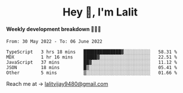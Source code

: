 <h1 align="center">Hey 👋, I'm Lalit</h1>

#### Weekly development breakdown 👨🏻‍💻
<!--START_SECTION:waka-->

```text
From: 30 May 2022 - To: 06 June 2022

TypeScript   3 hrs 18 mins   ██████████████▓░░░░░░░░░░   58.31 %
MDX          1 hr 16 mins    █████▓░░░░░░░░░░░░░░░░░░░   22.51 %
JavaScript   37 mins         ██▓░░░░░░░░░░░░░░░░░░░░░░   11.12 %
JSON         18 mins         █▒░░░░░░░░░░░░░░░░░░░░░░░   05.41 %
Other        5 mins          ▒░░░░░░░░░░░░░░░░░░░░░░░░   01.66 %
```

<!--END_SECTION:waka-->

Reach me at → lalitvijay9480@gmail.com
